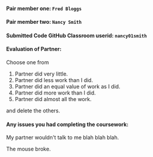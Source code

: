 #### Pair member one: `Fred Bloggs`

#### Pair member two: `Nancy Smith`

#### Submitted Code GitHub Classroom userid: `nancy01smith`

#### Evaluation of Partner:

Choose one from

1. Partner did very little.
2. Partner did less work than I did.
3. Partner did an equal value of work as I did.
4. Partner did more work than I did.
5. Partner did almost all the work.

and delete the others.

#### Any issues you had completing the coursework:

My partner wouldn't talk to me blah blah blah.

The mouse broke.
